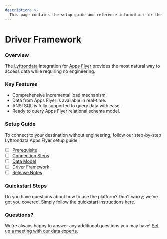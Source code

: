 ```yaml
---
description: >-
  This page contains the setup guide and reference information for the Apps Flyer source connector.
---
```


# Driver Framework

### Overview

The [Lyftrondata](https://www.lyftrondata.com/) integration for [Apps Flyer](https://www.lyftrondata.com/integration/apps-flyer/)[ ](https://www.lyftrondata.com/integration/apps-flyer/)provides the most natural way to access data while requiring no engineering.

### Key Features

* Comprehensive incremental load mechanism.
* Data from Apps Flyer is available in real-time.&#x20;
* ANSI SQL is fully supported to query data with ease.
* Ready to query Apps Flyer relational schema model.

### Setup Guide

To connect to your destination without engineering, follow our step-by-step Lyftrondata Apps Flyer setup guide.

* [ ] [Prerequisite](../../marketing-analytics/apps-flyer/prerequisite.md)
* [ ] [Connection Steps](../../marketing-analytics/apps-flyer/connection-steps.md)
* [ ] [Data Model](../../marketing-analytics/apps-flyer/data-model/)
* [ ] [Driver Framework](../../marketing-analytics/apps-flyer/driver-framework/)
* [ ] [Release Notes](../../marketing-analytics/apps-flyer/release-notes.md)

### Quickstart Steps

Do you have questions about how to use the platform? Don't worry; we've got you covered. Simply follow the quickstart instructions [here](../../../quickstart-steps.md).

### Questions? <a href="#questions" id="questions"></a>

We're always happy to answer any additional questions you may have! [Set up a meeting with our data experts.](https://www.lyftrondata.com/book-a-meeting/)


